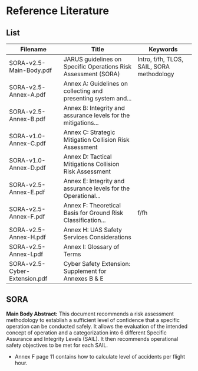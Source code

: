 # Reference Literature
## List
| Filename                      | Title                                                          | Keywords                                                        |
| ----------------------------- | -------------------------------------------------------------- | --------------------------------------------------------------- |
| SORA-v2.5-Main-Body.pdf       | JARUS guidelines on Specific Operations Risk Assessment (SORA) | Intro, f/fh, TLOS, SAIL, SORA methodology
| SORA-v2.5-Annex-A.pdf         | Annex A: Guidelines on collecting and presenting system and... |
| SORA-v2.5-Annex-B.pdf         | Annex B: Integrity and assurance levels for the mitigations... |
| SORA-v1.0-Annex-C.pdf         | Annex C: Strategic Mitigation Collision Risk Assessment        |
| SORA-v1.0-Annex-D.pdf         | Annex D: Tactical Mitigations Collision Risk Assessment        |
| SORA-v2.5-Annex-E.pdf         | Annex E: Integrity and assurance levels for the Operational... |
| SORA-v2.5-Annex-F.pdf         | Annex F: Theoretical Basis for Ground Risk Classification...   | f/fh
| SORA-v2.5-Annex-H.pdf         | Annex H: UAS Safety Services Considerations                    |
| SORA-v2.5-Annex-I.pdf         | Annex I: Glossary of Terms                                     |
| SORA-v2.5-Cyber-Extension.pdf | Cyber Safety Extension: Supplement for Annexes B & E           |

<h2>SORA</h2>
<b>Main Body Abstract:</b> This document recommends a risk assessment methodology to establish a sufficient level of confidence that a specific operation can be conducted safely. It allows the evaluation of the intended concept of operation and a categorization into 6 different Specific Assurance and Integrity Levels (SAIL). It then recommends operational safety objectives to be met for each SAIL.
<ul>
  <li>Annex F page 11 contains how to calculate level of accidents per flight hour.</li>
</ul>

